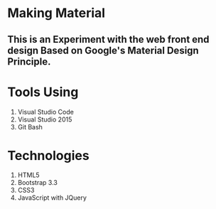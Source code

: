 # Making Material
## This is an Experiment with the web front end design Based on Google's Material Design Principle.

# Tools Using
1. Visual Studio Code
2. Visual Studio 2015
3. Git Bash

# Technologies
1. HTML5
2. Bootstrap 3.3
3. CSS3
4. JavaScript with JQuery
